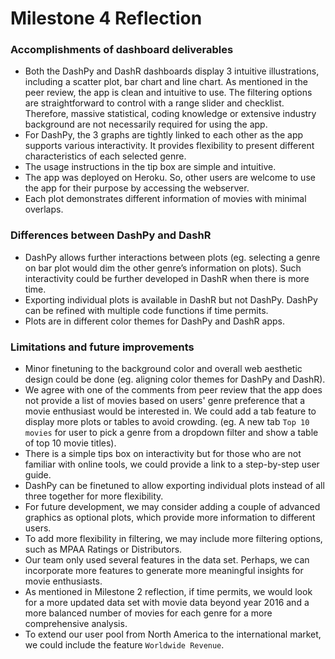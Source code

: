 # Milestone 4 Reflection


### Accomplishments of dashboard deliverables

- Both the DashPy and DashR dashboards display 3 intuitive illustrations, including a scatter plot, bar chart and line chart. As mentioned in the peer review, the app is clean and intuitive to use. The filtering options are straightforward to control with a range slider and checklist. Therefore, massive statistical, coding knowledge or extensive industry background are not necessarily required for using the app.
- For DashPy, the 3 graphs are tightly linked to each other as the app supports various interactivity. It provides flexibility to present different characteristics of each selected genre.
- The usage instructions in the tip box are simple and intuitive.
- The app was deployed on Heroku. So, other users are welcome to use the app for their purpose by accessing the webserver.
- Each plot demonstrates different information of movies with minimal overlaps.


### Differences between DashPy and DashR

- DashPy allows further interactions between plots (eg. selecting a genre on bar plot would dim the other genre’s information on plots). Such interactivity could be further developed in DashR when there is more time. 
- Exporting individual plots is available in DashR but not DashPy. DashPy can be refined with multiple code functions if time permits.  
- Plots are in different color themes for DashPy and DashR apps. 


### Limitations and future improvements

- Minor finetuning to the background color and overall web aesthetic design could be done (eg. aligning color themes for DashPy and DashR). 
- We agree with one of the comments from peer review that the app does not provide a list of movies based on users' genre preference that a movie enthusiast would be interested in. We could add a tab feature to display more plots or tables to avoid crowding. (eg. A new tab `Top 10 movies` for user to pick a genre from a dropdown filter and show a table of top 10 movie titles).
- There is a simple tips box on interactivity but for those who are not familiar with online tools, we could provide a link to a step-by-step user guide.
- DashPy can be finetuned to allow exporting individual plots instead of all three together for more flexibility.
- For future development, we may consider adding a couple of advanced graphics as optional plots, which provide more information to different users.
- To add more flexibility in filtering, we may include more filtering options, such as MPAA Ratings or Distributors.
- Our team only used several features in the data set. Perhaps, we can incorporate more features to generate more meaningful insights for movie enthusiasts.
- As mentioned in Milestone 2 reflection, if time permits, we would look for a more updated data set with movie data beyond year 2016 and a more balanced number of movies for each genre for a more comprehensive analysis.
- To extend our user pool from North America to the international market, we could include the feature `Worldwide Revenue`.
